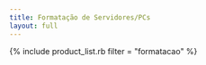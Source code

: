 ```yaml
---
title: Formatação de Servidores/PCs
layout: full
---
```


{% include product_list.rb filter = "formatacao" %}